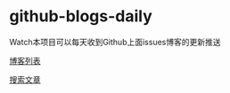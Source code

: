 # github-blogs-daily
Watch本项目可以每天收到Github上面issues博客的更新推送

[博客列表](https://github.com/yutingzhao1991/github-blogs-collector)

[搜索文章](https://github.com/yutingzhao1991/github-blogs-daily/search?q=&state=open&type=Issues&utf8=%E2%9C%93)
